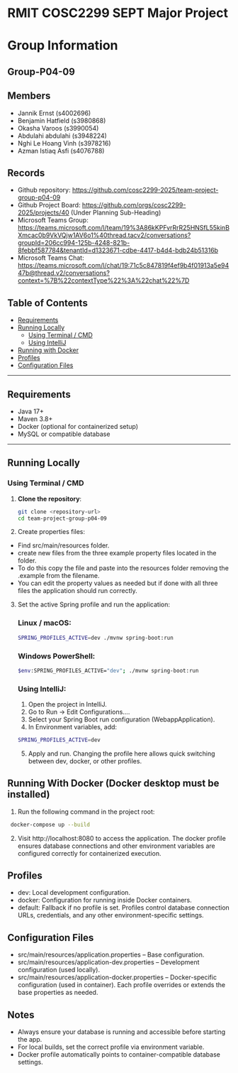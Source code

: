 # RMIT COSC2299 SEPT Major Project

# Group Information

## Group-P04-09

## Members

- Jannik Ernst (s4002696)
- Benjamin Hatfield (s3980868)
- Okasha Varoos (s3990054)
- Abdulahi abdulahi (s3948224)
- Nghi Le Hoang Vinh (s3978216)
- Azman Istiaq Asfi (s4076788)

## Records

- Github repository: https://github.com/cosc2299-2025/team-project-group-p04-09
- Github Project Board: https://github.com/orgs/cosc2299-2025/projects/40 (Under Planning Sub-Heading)
- Microsoft Teams Group: https://teams.microsoft.com/l/team/19%3A86kKPFvrRrR25HNSfL55kinBXmcac0b9VkVQjw1AV6o1%40thread.tacv2/conversations?groupId=206cc994-125b-4248-821b-8febbf587784&tenantId=d1323671-cdbe-4417-b4d4-bdb24b51316b
- Microsoft Teams Chat: https://teams.microsoft.com/l/chat/19:71c5c847819f4ef9b4f01913a5e9447b@thread.v2/conversations?context=%7B%22contextType%22%3A%22chat%22%7D

## Table of Contents

- [Requirements](#requirements)
- [Running Locally](#running-locally)
  - [Using Terminal / CMD](#using-terminal--cmd)
  - [Using IntelliJ](#using-intellij)
- [Running with Docker](#running-with-docker)
- [Profiles](#profiles)
- [Configuration Files](#configuration-files)

---

## Requirements

- Java 17+
- Maven 3.8+
- Docker (optional for containerized setup)
- MySQL or compatible database

---

## Running Locally

### Using Terminal / CMD

1. **Clone the repository**:
   ```bash
   git clone <repository-url>
   cd team-project-group-p04-09
   ```
2. Create properties files:

- Find src/main/resources folder.
- create new files from the three example property files located in the folder.
- To do this copy the file and paste into the resources folder removing the .example from the filename.
- You can edit the property values as needed but if done with all three files the application should run correctly.

3. Set the active Spring profile and run the application:
   ### Linux / macOS:
   ```bash
   SPRING_PROFILES_ACTIVE=dev ./mvnw spring-boot:run
   ```
   ### Windows PowerShell:
   ```bash
   $env:SPRING_PROFILES_ACTIVE="dev"; ./mvnw spring-boot:run
   ```
   ### Using IntelliJ:
   1. Open the project in IntelliJ.
   2. Go to Run → Edit Configurations….
   3. Select your Spring Boot run configuration (WebappApplication).
   4. In Environment variables, add:
   ```bash
   SPRING_PROFILES_ACTIVE=dev
   ```
   5. Apply and run. Changing the profile here allows quick switching between dev, docker, or other profiles.

## Running With Docker (Docker desktop must be installed)

1.  Run the following command in the project root:

```bash
 docker-compose up --build
```

2. Visit http://localhost:8080 to access the application.
   The docker profile ensures database connections and other environment variables are configured correctly for containerized execution.

## Profiles

- dev: Local development configuration.
- docker: Configuration for running inside Docker containers.
- default: Fallback if no profile is set.
  Profiles control database connection URLs, credentials, and any other environment-specific settings.

## Configuration Files

- src/main/resources/application.properties – Base configuration.
- src/main/resources/application-dev.properties – Development configuration (used locally).
- src/main/resources/application-docker.properties – Docker-specific configuration (used in container).
  Each profile overrides or extends the base properties as needed.

## Notes

- Always ensure your database is running and accessible before starting the app.
- For local builds, set the correct profile via environment variable.
- Docker profile automatically points to container-compatible database settings.

```

```
